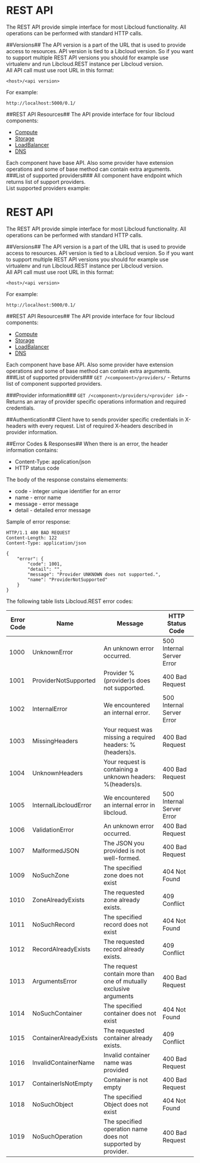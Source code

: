 # REST API #
The REST API provide simple interface for most Libcloud functionality. All operations can be performed with standard HTTP calls. 

##Versions##
The API version is a part of the URL that is used to provide access to resources. API version is tied to a Libcloud version. So if you want to support multiple REST API versions you should for example use virtualenv and run Libcloud.REST instance per Libcloud version.  
All API call must use root URL in this format:

    <host>/<api version>
For example: 

	http://localhost:5000/0.1/

##REST API Resources##
The API provide interface for four libcloud components:  

 * [Compute](example.com)  
 * [Storage](example.com)  
 * [LoadBalancer](example.com)  
 * [DNS](example.com)

Each component have base API. Also some  provider have extension operations and some of base method can contain extra arguments.  
###List of supported providers###
All component have endpoint which returns list of support providers.  
List supported providers example:  

# REST API #
The REST API provide simple interface for most Libcloud functionality. All operations can be performed with standard HTTP calls. 

##Versions##
The API version is a part of the URL that is used to provide access to resources. API version is tied to a Libcloud version. So if you want to support multiple REST API versions you should for example use virtualenv and run Libcloud.REST instance per Libcloud version.  
All API call must use root URL in this format:

    <host>/<api version>
For example: 

	http://localhost:5000/0.1/

##REST API Resources##
The API provide interface for four libcloud components:  

 * [Compute](example.com)  
 * [Storage](example.com)  
 * [LoadBalancer](example.com)  
 * [DNS](example.com)

Each component have base API. Also some  provider have extension operations and some of base method can contain extra arguments.  
###List of supported providers###
`GET /<component>/providers/` - Returns list of component supported providers.

###Provider information###
`GET /<component>/providers/<provider id>` - Returns an array of provider specific operations information and required credentials. 

##Authentication##
Client have to sends provider specific credentials in X-headers with every request.
List of required X-headers described in provider information.

##Error Codes & Responses##
When there is an error, the header information contains:
 * Content-Type: application/json
 * HTTP status code

The body of the response constains elemements: 
 * code -  integer unique identifier for an error
 * name - error name
 * message - error message
 * detail - detailed error message

Sample of error response:
```http
HTTP/1.1 400 BAD REQUEST
Content-Length: 122
Content-Type: application/json

{
    "error": {
        "code": 1001, 
        "detail": "", 
        "message": "Provider UNKNOWN does not supported.", 
        "name": "ProviderNotSupported"
    }
}
```

The following table lists Libcloud.REST error codes:

| Error Code | Name | Message | HTTP Status Code |
|----------|----|-------|----------------|
|1000|UnknownError|An unknown error occurred.|500 Internal Server Error|
|1001|ProviderNotSupported|Provider %(provider)s does not supported.|400 Bad Request|
|1002|InternalError|We encountered an internal error.|500 Internal Server Error|
|1003|MissingHeaders|Your request was missing a required headers: %(headers)s.|400 Bad Request|
|1004|UnknownHeaders|Your request is containing a unknown headers: %(headers)s.|400 Bad Request|
|1005|InternalLibcloudError|We encountered an internal error in libcloud.|500 Internal Server Error|
|1006|ValidationError|An unknown error occurred.|400 Bad Request|
|1007|MalformedJSON|The JSON you provided is not well-formed.|400 Bad Request|
|1009|NoSuchZone|The specified zone does not exist|404 Not Found|
|1010|ZoneAlreadyExists|The requested zone already exists.|409 Conflict|
|1011|NoSuchRecord|The specified record does not exist|404 Not Found|
|1012|RecordAlreadyExists|The requested record already exists.|409 Conflict|
|1013|ArgumentsError|The request contain more than one of mutually exclusive arguments|400 Bad Request|
|1014|NoSuchContainer|The specified container does not exist|404 Not Found|
|1015|ContainerAlreadyExists|The requested container already exists.|409 Conflict|
|1016|InvalidContainerName|Invalid container name was provided|400 Bad Request|
|1017|ContainerIsNotEmpty|Container is not empty|400 Bad Request|
|1018|NoSuchObject|The specified Object does not exist|404 Not Found|
|1019|NoSuchOperation|The specified operation name does not supported by provider.|400 Bad Request|






